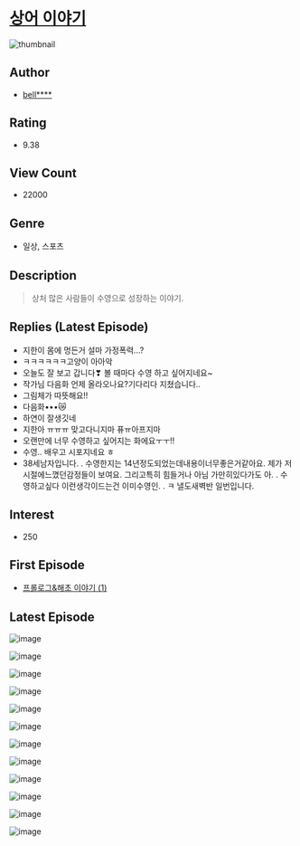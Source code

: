 # [상어 이야기](https://comic.naver.com/bestChallenge/list?titleId=742282)
![thumbnail](https://image-comic.pstatic.net/user_contents_data/challenge_comic/2020/04/04/331825/thumbnail_202x1649f15dc85_7ca4_4bc8_b8f0_5a2825e8038d_00000974.JPEG)

## Author
- [bell****](https://comic.naver.com/artistTitle?id=331825)

## Rating
- 9.38

## View Count
- 22000

## Genre
- 일상, 스포츠

## Description
> 상처 많은 사람들이 수영으로 성장하는 이야기.

## Replies (Latest Episode)
- 지한이 몸에 멍든거 설마 가정폭력...?
- ㅋㅋㅋㅋㅋㅋ고양이 아아악
- 오늘도 잘 보고 갑니다❣ 볼 때마다 수영 하고 싶어지네요~
- 작가님 다음화 언제 올라오나요?기다리다 지쳤습니다..
- 그림체가 따뜻해요!!
- 다음화•••😿
- 하연이 잘생깃네
- 지한아 ㅠㅠㅠ 맞고다니지마 퓨ㅠ아프지마
- 오랜만에 너무 수영하고 싶어지는 화에요ㅜㅜ!!
- 수영.. 배우고 시포지네요 ㅎ
- 38세남자입니다. . 수영한지는 14년정도되었는데내용이너무좋은거같아요. 제가 저시절에느꼈던감정들이 보여요. 그리고특히 힘들거나 아님 가만히있다가도 아. . 수영하고싶다 이런생각이드는건 이미수영인. . ㅋ 낼도새벽반 일번입니다.

## Interest
- 250

## First Episode
- [프롤로그&해초 이야기 (1)](https://comic.naver.com/bestChallenge/detail?titleId=742282&no=1)

## Latest Episode
![image](https://image-comic.pstatic.net/user_contents_data/challenge_comic/2020/04/18/331825/upload_7076060128292987191.jpeg)

![image](https://image-comic.pstatic.net/user_contents_data/challenge_comic/2020/04/18/331825/upload_7075497191210901812.jpeg)

![image](https://image-comic.pstatic.net/user_contents_data/challenge_comic/2020/04/18/331825/upload_3545284199906294113.jpeg)

![image](https://image-comic.pstatic.net/user_contents_data/challenge_comic/2020/04/18/331825/upload_7377849896620090672.jpeg)

![image](https://image-comic.pstatic.net/user_contents_data/challenge_comic/2020/04/18/331825/upload_3763098562295181665.jpeg)

![image](https://image-comic.pstatic.net/user_contents_data/challenge_comic/2020/04/18/331825/upload_4134927018592711986.jpeg)

![image](https://image-comic.pstatic.net/user_contents_data/challenge_comic/2020/04/18/331825/upload_3617064923994338098.jpeg)

![image](https://image-comic.pstatic.net/user_contents_data/challenge_comic/2020/04/18/331825/upload_7089290770803603813.jpeg)

![image](https://image-comic.pstatic.net/user_contents_data/challenge_comic/2020/04/18/331825/upload_7292508900710035765.jpeg)

![image](https://image-comic.pstatic.net/user_contents_data/challenge_comic/2020/04/18/331825/upload_3630240380456547380.jpeg)

![image](https://image-comic.pstatic.net/user_contents_data/challenge_comic/2020/04/18/331825/upload_7147885944370509104.jpeg)

![image](https://image-comic.pstatic.net/user_contents_data/challenge_comic/2020/04/18/331825/upload_3832951828004561762.jpeg)
